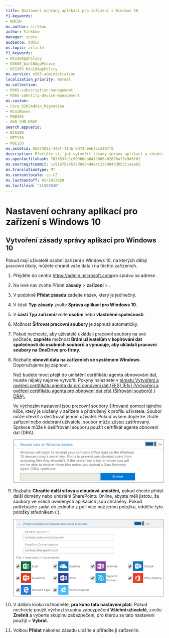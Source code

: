 ```yaml
---
title: Nastavení ochrany aplikací pro zařízení s Windows 10
f1.keywords:
- NOCSH
ms.author: sirkkuw
author: Sirkkuw
manager: scotv
audience: Admin
ms.topic: article
f1_keywords:
- Win10AppPolicy
- O365E_Win10AppPolicy
- BCS365_Win10AppPolicy
ms.service: o365-administration
localization_priority: Normal
ms.collection:
- M365-subscription-management
- M365-identity-device-management
ms.custom:
- Core_O365Admin_Migration
- MiniMaven
- MSB365
- OKR_SMB_M365
search.appverid:
- BCS160
- MET150
- MOE150
ms.assetid: 02e74022-44af-414b-9d74-0ebf5c2197f0
description: Přečtěte si, jak vytvořit zásady správy aplikací a chránit pracovní soubory na zařízeních s Windows 10.
ms.openlocfilehash: 703f63fc1c90966eb8412886e82670af3e9d6f62
ms.sourcegitcommit: 1c91b7b24537d0e54d484c3379043db53c1aea65
ms.translationtype: MT
ms.contentlocale: cs-CZ
ms.lasthandoff: 01/29/2020
ms.locfileid: "41593530"
---
```

# <a name="set-application-protection-settings-for-windows-10-devices"></a>Nastavení ochrany aplikací pro zařízení s Windows 10

## <a name="create-an-app-management-policy-for-windows-10"></a>Vytvoření zásady správy aplikací pro Windows 10

Pokud mají uživatelé osobní zařízení s Windows 10, na kterých dělají pracovní úkoly, můžete chránit vaše data i na těchto zařízeních.
  
1. Přejděte do centra <a href="https://go.microsoft.com/fwlink/p/?linkid=837890" target="_blank">https://admin.microsoft.com</a>pro správu na adrese . 
    
2. Na levé nav zvolte Přidat **zásady** \> **zařízení** \> **.**

3. V podokně **Přidat zásadu** zadejte název, který je jedinečný. 
    
4. V části **Typ zásady** zvolte **Správa aplikací pro Windows 10**.
    
5. V **části Typ zařízení**zvolte **osobní** nebo **vlastněné společnosti**.
    
6. Možnost **Šifrovat pracovní soubory** je zapnutá automaticky. 
    
7. Pokud nechcete, aby uživatelé ukládali pracovní soubory na své počítače, **zapněte** možnost **Brání uživatelům v kopírování dat společnosti do osobních souborů a vynucuje, aby ukládali pracovní soubory na OneDrive pro firmy**. 
    
9. Rozbalte **obnovit data na zařízeních se systémem Windows**. Doporučujeme jej zapnout **.**
    
    Než budete moct přejít do umístění certifikátu agenta obnovování dat, musíte nějaký nejprve vytvořit. Pokyny naleznete v [tématu Vytvoření a ověření certifikátu agenta da pro obnovení dat (EFS) (Efs) (Vytvoření a ověření certifikátu agenta pro obnovení dat efs) (Šifrování souborů) ( DRA).](https://go.microsoft.com/fwlink/p/?linkid=853700)
    
    Ve výchozím nastavení jsou pracovní soubory šifrované pomocí tajného klíče, který je uložený v zařízení a přidružený k profilu uživatele. Soubor může otevřít a dešifrovat jenom uživatel. Pokud ovšem dojde ke ztrátě zařízení nebo odebrání uživatele, soubor může zůstat zašifrovaný. Správce může k dešifrování souboru použít certifikát agenta obnovení dat (DRA).
    
    ![Browse to Data Recovery Agent certificate.](media/7d7d664f-b72f-4293-a3e7-d0fa7371366c.png)
  
10. Rozbalte **Chraňte další síťová a cloudová umístění,** pokud chcete přidat další domény nebo umístění SharePointu Online, abyste měli jistotu, že soubory ve všech uvedených aplikacích jsou chráněny. Pokud potřebujete zadat do jednoho z polí více než jednu položku, oddělte tyto položky středníkem (;).
    
    ![Expand Protect additional network and cloud locations, and enter domains or SharePoint Online sites you own.](media/7afaa0c7-ba53-456d-8c61-312c45e09625.png)
  
11. V dalším kroku rozhodněte, **pro koho tato nastavení platí**. Pokud nechcete použít výchozí skupinu zabezpečení **Všichni uživatelé**, zvolte **Změnit** a vyberte skupinu zabezpečení, pro kterou se tato nastavení použijí \> **Vybrat**.
    
12. Volbou **Přidat** nakonec zásadu uložíte a přiřadíte ji zařízením. 
